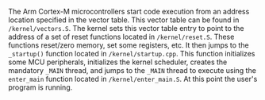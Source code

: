 The Arm Cortex-M microcontrollers start code execution from an address location specified in the vector table. This vector table can be found in `/kernel/vectors.S`. The kernel sets this vector table entry to point to the address of a set of reset functions located in `/kernel/reset.S`. These functions reset/zero memory, set some registers, etc. It then jumps to the `_startup()` function located in `/kernel/startup.cpp`. This function initializes some MCU peripherals, initializes the kernel scheduler, creates the mandatory `_MAIN` thread, and jumps to the `_MAIN` thread to execute using the `enter_main` function located in `/kernel/enter_main.S`. At this point the user's program is running.
